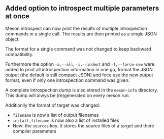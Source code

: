 ## Added option to introspect multiple parameters at once

Meson introspect can now print the results of multiple introspection
commands in a single call. The results are then printed as a single JSON
object.

The format for a single command was not changed to keep backward
compatibility.

Furthermore the option `-a,--all`, `-i,--indent` and `-f,--force-new`
were added to print all introspection information in one go, format the
JSON output (the default is still compact JSON) and foce use the new
output format, even if only one introspection command was given.

A complete introspection dump is also stored in the `meson-info`
directory. This dump will alwys be (re)generated on every meson run.

Additionlly the format of target was changed:
  - `filename` is now a list of output filenames
  - `install_filename` is now also a list of installed files
  - New: the `sources` key. It stores the source files of a target and there compiler parameters
